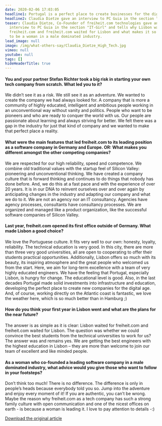 ```yaml
---
date: 2020-02-06 17:03:05
headline1: Portugal is a perfect place to create businesses for the digital future
headline2: Claudia Dietze gave an interview to PC Guia in the section "IT-Girl"
teaser: Claudia Dietze, Co-Founder of freiheit.com technologies gave an
  interview to PC Guia in the section "IT-Girl" and tells why Lisbon waited for
  freiheit.com and freiheit.com waited for Lisbon and what makes it so special
  to be a woman in a male dominated industry.
lead_image: null
image: /img/what-others-say/Claudia_Dietze_High_Tech.jpg
vimeo: null
youtube: null
tags: []
hideHeaderTitle: true
---
```


#### You and your partner Stefan Richter took a big risk in starting your own tech company from scratch. What led you to it?

We didn’t see it as a risk. We still see it as an adventure. We wanted to create the company we had always looked for. A company that is more a community of highly educated, intelligent and ambitious people working in an unconventional way without vanity and politics. People who want to be pioneers and who are ready to conquer the world with us. Our people are passionate about learning and always striving for better. We felt there was a gap in the industry for just that kind of company and we wanted to make that perfect place a reality.

#### What were the main features that led freiheit.com to its leading position as a software company in Germany and Europe. OR: What makes you different amongst the other competing companies?

We are respected for our high reliability, speed and competence. We combine old traditional values with the startup feel of Silicon Valley: pioneering and unconventional thinking. We have created a company culture that is forward thinking and continues to do things that nobody has done before. And, we do this at a fast pace and with the experience of over 20 years. It is in our DNA to reinvent ourselves over and over again by anticipating changes in the industry and adapting our company and what we do to it. We are not an agency nor an IT consultancy. Agencies have agency processes, consultants have consultancy processes. We are organized and managed like a product organization, like the successful software companies of Silicon Valley.

#### Last year, freiheit.com opened its first office outside of Germany. What made Lisbon a good choice?

We love the Portuguese culture. It fits very well to our own: honesty, loyalty, reliability. The technical education is very good. In this city, there are more than three very good universities, all are open to cooperating to offer their students practical opportunities. Additionally, Lisbon offers so much with its beauty, its inspiring atmosphere and the great people who welcomed us from the start. Here, we aim for long-term excellence with a team of very highly educated engineers. We have the feeling that Portugal, especially Lisbon, is hungry for change. The educational level is good. Also, in the last decades Portugal made solid investments into infrastructure and education, developing the perfect place to create new companies for the digital age. And, of course, working directly on the Atlantic coast is fantastic, we love the weather here, which is so much better than in Hamburg ;)

#### How do you think your first year in Lisbon went and what are the plans for the near future?

The answer is as simple as it is clear: Lisbon waited for freiheit.com and freiheit.com waited for Lisbon. The question was whether we could convince the best students from the technical universities to work for us? The answer was and remains yes. We are getting the best engineers with the highest education in Lisbon – they are more than welcome to join our team of excellent and like minded people.

#### As a woman who co-founded a leading software company in a male dominated industry, what advice would you give those who want to follow in your footsteps?

Don’t think too much! There is no difference. The difference is only in people’s heads because everybody told you so. Jump into the adventure and enjoy every moment of it! If you are authentic, you can’t be wrong. Maybe the reason why freiheit.com as a tech company has such a strong family culture with open communication and one of the nicest offices on earth - is because a woman is leading it. I love to pay attention to details -:)

<!-- https://freiheit.com/assets/pdf/191217_18-HIGHTECHGIRL.pdf[Download the original article,window="_blank"] -->
<!-- <a href="https://freiheit.com/assets/pdf/191217_18-HIGHTECHGIRL.pdf" target="_blank">Download the original article</a> -->
[Download the original article](https://freiheit.com/assets/pdf/191217_18-HIGHTECHGIRL.pdf)
